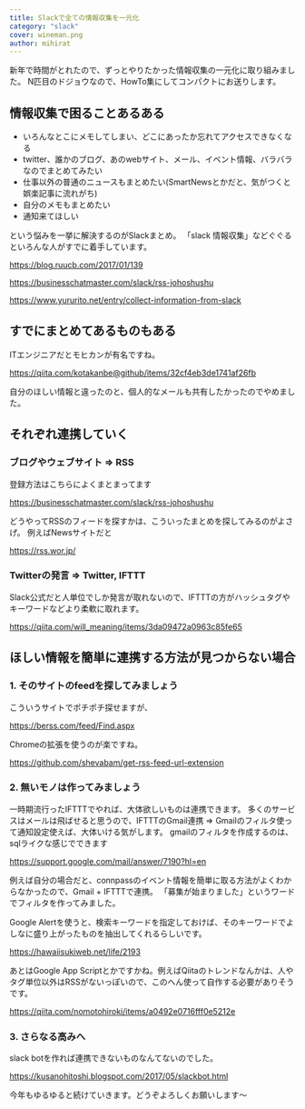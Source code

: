 ```yaml
---
title: Slackで全ての情報収集を一元化
category: "slack"
cover: wineman.png
author: mihirat
---
```


新年で時間がとれたので、ずっとやりたかった情報収集の一元化に取り組みました。
N匹目のドジョウなので、HowTo集にしてコンパクトにお送りします。

## 情報収集で困ることあるある

* いろんなとこにメモしてしまい、どこにあったか忘れてアクセスできなくなる
* twitter、誰かのブログ、あのwebサイト、メール、イベント情報、バラバラなのでまとめてみたい
* 仕事以外の普通のニュースもまとめたい(SmartNewsとかだと、気がつくと娯楽記事に流れがち)
* 自分のメモもまとめたい
* 通知来てほしい

という悩みを一挙に解決するのがSlackまとめ。
「slack 情報収集」などぐぐるといろんな人がすでに着手しています。

https://blog.ruucb.com/2017/01/139

https://businesschatmaster.com/slack/rss-johoshushu

https://www.yururito.net/entry/collect-information-from-slack

## すでにまとめてあるものもある

ITエンジニアだとモヒカンが有名ですね。

https://qiita.com/kotakanbe@github/items/32cf4eb3de1741af26fb

自分のほしい情報と違ったのと、個人的なメールも共有したかったのでやめました。

## それぞれ連携していく

### ブログやウェブサイト => RSS

登録方法はこちらによくまとまってます

https://businesschatmaster.com/slack/rss-johoshushu

どうやってRSSのフィードを探すかは、こういったまとめを探してみるのがよさげ。
例えばNewsサイトだと

https://rss.wor.jp/

### Twitterの発言 => Twitter, IFTTT

Slack公式だと人単位でしか発言が取れないので、IFTTTの方がハッシュタグやキーワードなどより柔軟に取れます。

https://qiita.com/will_meaning/items/3da09472a0963c85fe65

## ほしい情報を簡単に連携する方法が見つからない場合

### 1\. そのサイトのfeedを探してみましょう

こういうサイトでポチポチ探せますが、

https://berss.com/feed/Find.aspx

Chromeの拡張を使うのが楽ですね。

https://github.com/shevabam/get-rss-feed-url-extension

### 2\. 無いモノは作ってみましょう

一時期流行ったIFTTTでやれば、大体欲しいものは連携できます。
多くのサービスはメールは飛ばせると思うので、IFTTTのGmail連携 => Gmailのフィルタ使って通知設定使えば、大体いける気がします。
gmailのフィルタを作成するのは、sqlライクな感じでできます

https://support.google.com/mail/answer/7190?hl=en

例えば自分の場合だと、connpassのイベント情報を簡単に取る方法がよくわからなかったので、Gmail + IFTTTで連携。
「募集が始まりました」というワードでフィルタを作ってみました。

Google Alertを使うと、検索キーワードを指定しておけば、そのキーワードでよしなに盛り上がったものを抽出してくれるらしいです。

https://hawaiisukiweb.net/life/2193

あとはGoogle App Scriptとかですかね。例えばQiitaのトレンドなんかは、人やタグ単位以外はRSSがないっぽいので、このへん使って自作する必要がありそうです。

https://qiita.com/nomotohiroki/items/a0492e0716fff0e5212e

### 3\. さらなる高みへ

slack botを作れば連携できないものなんてないのでした。

https://kusanohitoshi.blogspot.com/2017/05/slackbot.html

今年もゆるゆると続けていきます。どうぞよろしくお願いします〜